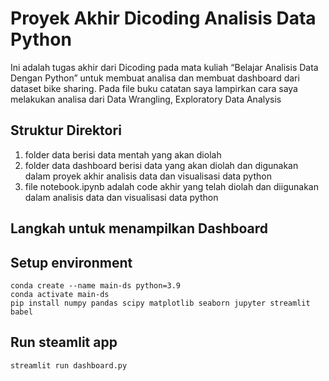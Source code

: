 # Proyek Akhir Dicoding Analisis Data Python
Ini adalah tugas akhir dari Dicoding pada mata kuliah “Belajar Analisis Data Dengan Python” untuk membuat analisa dan membuat dashboard dari dataset bike sharing. Pada file buku catatan saya lampirkan cara saya melakukan analisa dari Data Wrangling, Exploratory Data Analysis
## Struktur Direktori
1. folder data berisi data mentah yang akan diolah
2. folder data dashboard berisi data yang akan diolah dan digunakan dalam proyek akhir analisis data dan visualisasi data python
3. file notebook.ipynb adalah code akhir yang telah diolah dan diigunakan dalam analisis data dan visualisasi data python

## Langkah untuk menampilkan Dashboard
## Setup environment
```
conda create --name main-ds python=3.9
conda activate main-ds
pip install numpy pandas scipy matplotlib seaborn jupyter streamlit babel
```
## Run steamlit app
```
streamlit run dashboard.py
```



